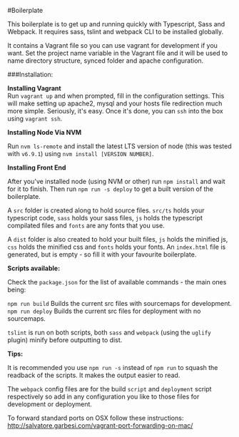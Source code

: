 #Boilerplate

This boilerplate is to get up and running quickly with Typescript, Sass and Webpack.
It requires sass, tslint and webpack CLI to be installed globally.

It contains a Vagrant file so you can use vagrant for development if you want.
Set the project name variable in the Vagrant file and it will be used to name directory structure, synced folder and apache configuration.

###Installation:

**Installing Vagrant**  
Run `vagrant up` and when prompted, fill in the configuration settings. This will make setting up apache2, mysql and your hosts file
redirection much more simple. Seriously, it's easy. Once it's done, you can `ssh` into the box using `vagrant ssh`.

**Installing Node Via NVM**  

Run `nvm ls-remote` and install the latest LTS version of node (this was tested with `v6.9.1`) using `nvm install [VERSION NUMBER]`.

**Installing Front End**  

After you've installed node (using NVM or other) run `npm install` and wait for it to finish. Then run `npm run -s deploy` to get a built version of the boilerplate.

A `src` folder is created along to hold source files. `src/ts` holds your typescript code, `sass` holds your sass files, `js` holds the typescript compilated files and `fonts` are any fonts that you use.

A `dist` folder is also created to hold your built files, `js` holds the minified js, `css` holds the minified css and `fonts` holds your fonts. An `index.html` file is generated, but is empty - so fill it with your favourite boilerplate.

**Scripts available:**   

Check the `package.json` for the list of available commands - the main ones being:  

`npm run build` Builds the current src files with sourcemaps for development.   
`npm run deploy` Builds the current src files for deployment with no sourcemaps.  

`tslint` is run on both scripts, both `sass` and `webpack` (using the `uglify` plugin) minify before outputting to dist.

**Tips:**

It is recommended you use `npm run -s` instead of `npm run` to squash the readback of the scripts. It makes the output easier to read.

The `webpack` config files are for the build `script` and `deployment` script respectively so add in any configuration you like to those files for development or deployment.

To forward standard ports on OSX follow these instructions:
http://salvatore.garbesi.com/vagrant-port-forwarding-on-mac/
